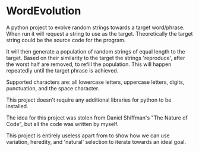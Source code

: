 # WordEvolution
A python project to evolve random strings towards a target word/phrase.
When run it will request a string to use as the target.
Theoretically the target string could be the source code for the program.

It will then generate a population of random strings of equal length to the target.
Based on their similarity to the target the strings 'reproduce', after the worst half are removed, to refill the population.
This will happen repeatedly until the target phrase is achieved.

Supported characters are: all lowercase letters, uppercase letters, digits, punctuation, and the space character.

This project doesn't require any additional libraries for python to be installed.

The idea for this project was stolen from Daniel Shiffman's "The Nature of Code", but all the code was written by myself.

This project is entirely useless apart from to show how we can use variation, heredity, and 'natural' selection to iterate towards an ideal goal.
